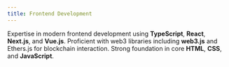 ```yaml
---
title: Frontend Development
---
```


Expertise in modern frontend development using **TypeScript**, **React**, **Next.js**, and **Vue.js**. Proficient with web3 libraries including **web3.js** and Ethers.js for blockchain interaction. Strong foundation in core **HTML**, **CSS**, and **JavaScript**.
